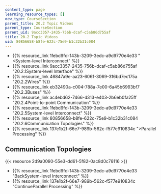 ```yaml
---
content_type: page
learning_resource_types: []
ocw_type: CourseSection
parent_title: 20.2 Topic Videos
parent_type: CourseSection
parent_uid: 9acc3357-2435-756b-dcaf-c5ab86d755af
title: 20.2 Topic Videos
uid: 80856658-b8fe-622c-75e9-b1c32b31c084
---
```


*   {{% resource_link 1febd9fd-143b-3209-3edc-a9d9770e4e33 "\<System-level Interconnect" %}}
*   {{% resource_link 9acc3357-2435-756b-dcaf-c5ab86d755af "20.2.1System-level Interface" %}}
*   {{% resource_link 46847a9e-aa23-6061-3069-316bd7ec175a "20.2.2Wires" %}}
*   {{% resource_link eb32490a-c004-788a-7e00-6a45b6993bf7 "20.2.3Buses" %}}
*   {{% resource_link ac4ebd62-7466-d313-e403-2b6eb0fa25ff "20.2.4Point-to-point Communication" %}}
*   {{% resource_link 1febd9fd-143b-3209-3edc-a9d9770e4e33 "20.2.5System-level Interconnect" %}}
*   {{% resource_link 80856658-b8fe-622c-75e9-b1c32b31c084 "20.2.6Communication Topologies" %}}
*   {{% resource_link 137e1b2f-66e7-989b-562c-f577e910834c "\>Parallel Processing" %}}

Communication Topologies
------------------------

{{< resource 2d9a0090-55e3-dd61-5f82-0ac8d0c76116 >}}

*   {{% resource_link 1febd9fd-143b-3209-3edc-a9d9770e4e33 "BackSystem-level Interconnect" %}}
*   {{% resource_link 137e1b2f-66e7-989b-562c-f577e910834c "ContinueParallel Processing" %}}
